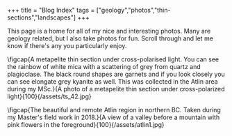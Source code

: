 +++
title = "Blog Index"
tags = ["geology","photos","thin-sections","landscapes"]
+++

This page is a home for all of my nice and interesting photos. Many are geology related, but I also take photos for fun. Scroll through and let me know if there's any you particularly enjoy.

\figcap{A metapelite thin section under cross-polarised light. You can see the rainbow of white mica with a scattering of grey from quartz and plagioclase. The black round shapes are garnets and if you look closely you can see elongate grey kyanite as well. This was collected in the Atlin area during my MSc.}{A photo of a metapelite thin section under cross-polarized light}{100}{/assets/ts_42.jpg}

\figcap{The beautiful and remote Atlin region in northern BC. Taken during my Master's field work in 2018.}{A view of a valley before a mountain with pink flowers in the foreground}{100}{/assets/atlin1.jpg}

